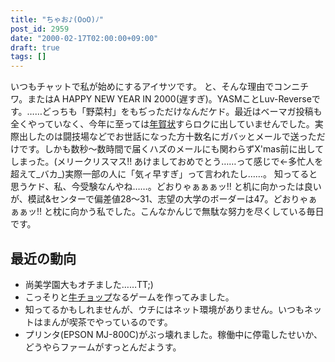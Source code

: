 ```yaml
---
title: "ちゃお♪(OoO)ﾉ"
post_id: 2959
date: "2000-02-17T02:00:00+09:00"
draft: true
tags: []
---
```



いつもチャットで私が始めにするアイサツです。 と、そんな理由でコンニチワ。またはA HAPPY NEW YEAR IN 2000(遅すぎ)。YASMことLuv-Reverseです。……どっちも「野菜村」をもぢっただけなんだケド。最近はベーマガ投稿も全くやっていなく、今年に至っては[年賀状](https://danmaq.com/2954)すらロクに出していませんでした。実際出したのは闘技場などでお世話になった方十数名にガバッとメールで送っただけです。しかも数秒～数時間で届くハズのメールにも関わらずX'mas前に出してしまった。(メリークリスマス!! あけましておめでとう……って感じで←多忙人を超えて_バカ_)実際一部の人に「気ィ早すぎ」って言われたし……。  知ってると思うケド、私、今受験なんやね……。どおりゃぁぁぁッ!! と机に向かったは良いが、模試&センターで偏差値28～31、志望の大学のボーダーは47。どおりゃぁぁぁッ!! と枕に向かう私でした。こんなかんじで無駄な努力を尽くしている毎日です。
## 最近の動向


  * 尚美学園大もオチました……TT;)
  * こっそりと[牛チョップ](https://danmaq.com/2958)なるゲームを作ってみました。
  * 知ってるかもしれませんが、ウチにはネット環境がありません。いつもネットはまんが喫茶でやっているのです。
  * プリンタ(EPSON MJ-800C)がぶっ壊れました。稼働中に停電したせいか、どうやらファームがすっとんだようす。
